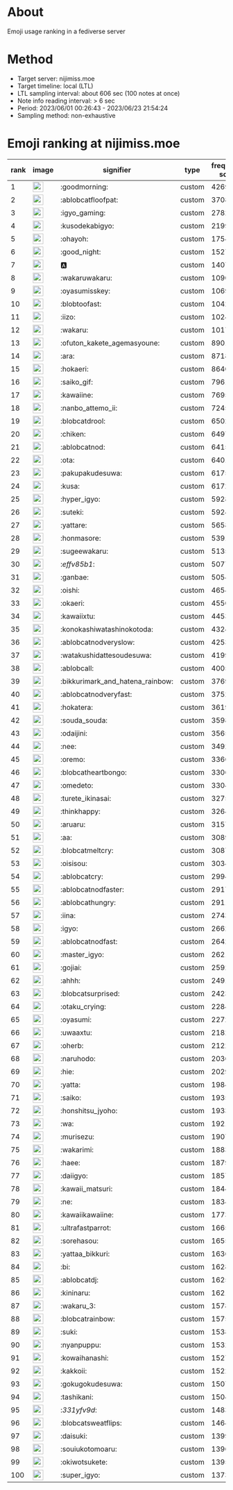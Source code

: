 # About
Emoji usage ranking in a fediverse server

# Method
- Target server: nijimiss.moe
- Target timeline: local (LTL)
- LTL sampling interval: about 606 sec (100 notes at once)
- Note info reading interval: > 6 sec
- Period: 2023/06/01 00:26:43 - 2023/06/23 21:54:24 
- Sampling method: non-exhaustive

# Emoji ranking at nijimiss.moe

|rank|image|signifier|type|frequency score|
|----|----|----|----|----|
|1|<img height="24" src="https://nijimiss.moe/emoji/goodmorning.webp">|:goodmorning:|custom|42697|
|2|<img height="24" src="https://nijimiss.moe/emoji/ablobcatfloofpat.webp">|:ablobcatfloofpat:|custom|37080|
|3|<img height="24" src="https://nijimiss.moe/emoji/igyo_gaming.webp">|:igyo_gaming:|custom|27825|
|4|<img height="24" src="https://nijimiss.moe/emoji/kusodekabigyo.webp">|:kusodekabigyo:|custom|21997|
|5|<img height="24" src="https://nijimiss.moe/emoji/ohayoh.webp">|:ohayoh:|custom|17545|
|6|<img height="24" src="https://nijimiss.moe/emoji/good_night.webp">|:good_night:|custom|15279|
|7|<img height="24" src="https://nijimiss.moe/emoji/a.webp">|:a:|custom|14073|
|8|<img height="24" src="https://nijimiss.moe/emoji/wakaruwakaru.webp">|:wakaruwakaru:|custom|10900|
|9|<img height="24" src="https://nijimiss.moe/emoji/oyasumisskey.webp">|:oyasumisskey:|custom|10698|
|10|<img height="24" src="https://nijimiss.moe/emoji/blobtoofast.webp">|:blobtoofast:|custom|10424|
|11|<img height="24" src="https://nijimiss.moe/emoji/iizo.webp">|:iizo:|custom|10241|
|12|<img height="24" src="https://nijimiss.moe/emoji/wakaru.webp">|:wakaru:|custom|10174|
|13|<img height="24" src="https://nijimiss.moe/emoji/ofuton_kakete_agemasyoune.webp">|:ofuton_kakete_agemasyoune:|custom|8901|
|14|<img height="24" src="https://nijimiss.moe/emoji/ara.webp">|:ara:|custom|8718|
|15|<img height="24" src="https://nijimiss.moe/emoji/hokaeri.webp">|:hokaeri:|custom|8640|
|16|<img height="24" src="https://nijimiss.moe/emoji/saiko_gif.webp">|:saiko_gif:|custom|7961|
|17|<img height="24" src="https://nijimiss.moe/emoji/kawaiine.webp">|:kawaiine:|custom|7695|
|18|<img height="24" src="https://nijimiss.moe/emoji/nanbo_attemo_ii.webp">|:nanbo_attemo_ii:|custom|7245|
|19|<img height="24" src="https://nijimiss.moe/emoji/blobcatdrool.webp">|:blobcatdrool:|custom|6502|
|20|<img height="24" src="https://nijimiss.moe/emoji/chiken.webp">|:chiken:|custom|6497|
|21|<img height="24" src="https://nijimiss.moe/emoji/ablobcatnod.webp">|:ablobcatnod:|custom|6415|
|22|<img height="24" src="https://nijimiss.moe/emoji/ota.webp">|:ota:|custom|6401|
|23|<img height="24" src="https://nijimiss.moe/emoji/pakupakudesuwa.webp">|:pakupakudesuwa:|custom|6175|
|24|<img height="24" src="https://nijimiss.moe/emoji/kusa.webp">|:kusa:|custom|6172|
|25|<img height="24" src="https://nijimiss.moe/emoji/hyper_igyo.webp">|:hyper_igyo:|custom|5928|
|26|<img height="24" src="https://nijimiss.moe/emoji/suteki.webp">|:suteki:|custom|5924|
|27|<img height="24" src="https://nijimiss.moe/emoji/yattare.webp">|:yattare:|custom|5658|
|28|<img height="24" src="https://nijimiss.moe/emoji/honmasore.webp">|:honmasore:|custom|5391|
|29|<img height="24" src="https://nijimiss.moe/emoji/sugeewakaru.webp">|:sugeewakaru:|custom|5135|
|30|<img height="24" src="https://nijimiss.moe/emoji/_effv85b1_.webp">|:_effv85b1_:|custom|5077|
|31|<img height="24" src="https://nijimiss.moe/emoji/ganbae.webp">|:ganbae:|custom|5054|
|32|<img height="24" src="https://nijimiss.moe/emoji/oishi.webp">|:oishi:|custom|4654|
|33|<img height="24" src="https://nijimiss.moe/emoji/okaeri.webp">|:okaeri:|custom|4550|
|34|<img height="24" src="https://nijimiss.moe/emoji/kawaiixtu.webp">|:kawaiixtu:|custom|4453|
|35|<img height="24" src="https://nijimiss.moe/emoji/konokashiwatashinokotoda.webp">|:konokashiwatashinokotoda:|custom|4324|
|36|<img height="24" src="https://nijimiss.moe/emoji/ablobcatnodveryslow.webp">|:ablobcatnodveryslow:|custom|4253|
|37|<img height="24" src="https://nijimiss.moe/emoji/watakushidattesoudesuwa.webp">|:watakushidattesoudesuwa:|custom|4199|
|38|<img height="24" src="https://nijimiss.moe/emoji/ablobcall.webp">|:ablobcall:|custom|4005|
|39|<img height="24" src="https://nijimiss.moe/emoji/bikkurimark_and_hatena_rainbow.webp">|:bikkurimark_and_hatena_rainbow:|custom|3769|
|40|<img height="24" src="https://nijimiss.moe/emoji/ablobcatnodveryfast.webp">|:ablobcatnodveryfast:|custom|3752|
|41|<img height="24" src="https://nijimiss.moe/emoji/hokatera.webp">|:hokatera:|custom|3619|
|42|<img height="24" src="https://nijimiss.moe/emoji/souda_souda.webp">|:souda_souda:|custom|3598|
|43|<img height="24" src="https://nijimiss.moe/emoji/odaijini.webp">|:odaijini:|custom|3565|
|44|<img height="24" src="https://nijimiss.moe/emoji/nee.webp">|:nee:|custom|3492|
|45|<img height="24" src="https://nijimiss.moe/emoji/oremo.webp">|:oremo:|custom|3366|
|46|<img height="24" src="https://nijimiss.moe/emoji/blobcatheartbongo.webp">|:blobcatheartbongo:|custom|3306|
|47|<img height="24" src="https://nijimiss.moe/emoji/omedeto.webp">|:omedeto:|custom|3304|
|48|<img height="24" src="https://nijimiss.moe/emoji/turete_ikinasai.webp">|:turete_ikinasai:|custom|3275|
|49|<img height="24" src="https://nijimiss.moe/emoji/thinkhappy.webp">|:thinkhappy:|custom|3264|
|50|<img height="24" src="https://nijimiss.moe/emoji/aruaru.webp">|:aruaru:|custom|3157|
|51|<img height="24" src="https://nijimiss.moe/emoji/aa.webp">|:aa:|custom|3089|
|52|<img height="24" src="https://nijimiss.moe/emoji/blobcatmeltcry.webp">|:blobcatmeltcry:|custom|3087|
|53|<img height="24" src="https://nijimiss.moe/emoji/oisisou.webp">|:oisisou:|custom|3034|
|54|<img height="24" src="https://nijimiss.moe/emoji/ablobcatcry.webp">|:ablobcatcry:|custom|2994|
|55|<img height="24" src="https://nijimiss.moe/emoji/ablobcatnodfaster.webp">|:ablobcatnodfaster:|custom|2917|
|56|<img height="24" src="https://nijimiss.moe/emoji/ablobcathungry.webp">|:ablobcathungry:|custom|2911|
|57|<img height="24" src="https://nijimiss.moe/emoji/iina.webp">|:iina:|custom|2743|
|58|<img height="24" src="https://nijimiss.moe/emoji/igyo.webp">|:igyo:|custom|2662|
|59|<img height="24" src="https://nijimiss.moe/emoji/ablobcatnodfast.webp">|:ablobcatnodfast:|custom|2642|
|60|<img height="24" src="https://nijimiss.moe/emoji/master_igyo.webp">|:master_igyo:|custom|2621|
|61|<img height="24" src="https://nijimiss.moe/emoji/gojiai.webp">|:gojiai:|custom|2592|
|62|<img height="24" src="https://nijimiss.moe/emoji/ahhh.webp">|:ahhh:|custom|2491|
|63|<img height="24" src="https://nijimiss.moe/emoji/blobcatsurprised.webp">|:blobcatsurprised:|custom|2423|
|64|<img height="24" src="https://nijimiss.moe/emoji/otaku_crying.webp">|:otaku_crying:|custom|2284|
|65|<img height="24" src="https://nijimiss.moe/emoji/oyasumi.webp">|:oyasumi:|custom|2272|
|66|<img height="24" src="https://nijimiss.moe/emoji/uwaaxtu.webp">|:uwaaxtu:|custom|2182|
|67|<img height="24" src="https://nijimiss.moe/emoji/oherb.webp">|:oherb:|custom|2122|
|68|<img height="24" src="https://nijimiss.moe/emoji/naruhodo.webp">|:naruhodo:|custom|2036|
|69|<img height="24" src="https://nijimiss.moe/emoji/hie.webp">|:hie:|custom|2029|
|70|<img height="24" src="https://nijimiss.moe/emoji/yatta.webp">|:yatta:|custom|1984|
|71|<img height="24" src="https://nijimiss.moe/emoji/saiko.webp">|:saiko:|custom|1935|
|72|<img height="24" src="https://nijimiss.moe/emoji/honshitsu_jyoho.webp">|:honshitsu_jyoho:|custom|1933|
|73|<img height="24" src="https://nijimiss.moe/emoji/wa.webp">|:wa:|custom|1921|
|74|<img height="24" src="https://nijimiss.moe/emoji/murisezu.webp">|:murisezu:|custom|1907|
|75|<img height="24" src="https://nijimiss.moe/emoji/wakarimi.webp">|:wakarimi:|custom|1883|
|76|<img height="24" src="https://nijimiss.moe/emoji/haee.webp">|:haee:|custom|1879|
|77|<img height="24" src="https://nijimiss.moe/emoji/daiigyo.webp">|:daiigyo:|custom|1857|
|78|<img height="24" src="https://nijimiss.moe/emoji/kawaii_matsuri.webp">|:kawaii_matsuri:|custom|1844|
|79|<img height="24" src="https://nijimiss.moe/emoji/ne.webp">|:ne:|custom|1834|
|80|<img height="24" src="https://nijimiss.moe/emoji/kawaiikawaiine.webp">|:kawaiikawaiine:|custom|1773|
|81|<img height="24" src="https://nijimiss.moe/emoji/ultrafastparrot.webp">|:ultrafastparrot:|custom|1665|
|82|<img height="24" src="https://nijimiss.moe/emoji/sorehasou.webp">|:sorehasou:|custom|1655|
|83|<img height="24" src="https://nijimiss.moe/emoji/yattaa_bikkuri.webp">|:yattaa_bikkuri:|custom|1636|
|84|<img height="24" src="https://nijimiss.moe/emoji/bi.webp">|:bi:|custom|1628|
|85|<img height="24" src="https://nijimiss.moe/emoji/ablobcatdj.webp">|:ablobcatdj:|custom|1625|
|86|<img height="24" src="https://nijimiss.moe/emoji/kininaru.webp">|:kininaru:|custom|1621|
|87|<img height="24" src="https://nijimiss.moe/emoji/wakaru_3.webp">|:wakaru_3:|custom|1578|
|88|<img height="24" src="https://nijimiss.moe/emoji/blobcatrainbow.webp">|:blobcatrainbow:|custom|1575|
|89|<img height="24" src="https://nijimiss.moe/emoji/suki.webp">|:suki:|custom|1538|
|90|<img height="24" src="https://nijimiss.moe/emoji/nyanpuppu.webp">|:nyanpuppu:|custom|1532|
|91|<img height="24" src="https://nijimiss.moe/emoji/kowaihanashi.webp">|:kowaihanashi:|custom|1527|
|92|<img height="24" src="https://nijimiss.moe/emoji/kakkoii.webp">|:kakkoii:|custom|1522|
|93|<img height="24" src="https://nijimiss.moe/emoji/gokugokudesuwa.webp">|:gokugokudesuwa:|custom|1507|
|94|<img height="24" src="https://nijimiss.moe/emoji/tashikani.webp">|:tashikani:|custom|1504|
|95|<img height="24" src="https://nijimiss.moe/emoji/_331yfv9d_.webp">|:_331yfv9d_:|custom|1483|
|96|<img height="24" src="https://nijimiss.moe/emoji/blobcatsweatflips.webp">|:blobcatsweatflips:|custom|1464|
|97|<img height="24" src="https://nijimiss.moe/emoji/daisuki.webp">|:daisuki:|custom|1399|
|98|<img height="24" src="https://nijimiss.moe/emoji/souiukotomoaru.webp">|:souiukotomoaru:|custom|1396|
|99|<img height="24" src="https://nijimiss.moe/emoji/okiwotsukete.webp">|:okiwotsukete:|custom|1395|
|100|<img height="24" src="https://nijimiss.moe/emoji/super_igyo.webp">|:super_igyo:|custom|1373|
